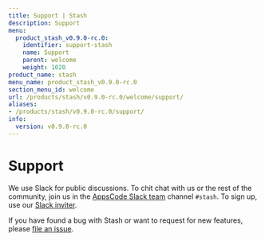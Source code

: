```yaml
---
title: Support | Stash
description: Support
menu:
  product_stash_v0.9.0-rc.0:
    identifier: support-stash
    name: Support
    parent: welcome
    weight: 1020
product_name: stash
menu_name: product_stash_v0.9.0-rc.0
section_menu_id: welcome
url: /products/stash/v0.9.0-rc.0/welcome/support/
aliases:
- /products/stash/v0.9.0-rc.0/support/
info:
  version: v0.9.0-rc.0
---
```


# Support

We use Slack for public discussions. To chit chat with us or the rest of the community, join us in the [AppsCode Slack team](https://appscode.slack.com/messages/C8NCX6N23/details/) channel `#stash`. To sign up, use our [Slack inviter](https://slack.appscode.com/).

If you have found a bug with Stash or want to request for new features, please [file an issue](https://github.com/stashed/stash/issues/new).
